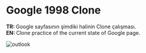 # Google 1998 Clone
<b>TR: </b>Google sayfasının şimdiki halinin Clone çalışması.<br>
<b>EN: </b>Clone practice of the current state of Google page.<br>

![outlook](https://user-images.githubusercontent.com/109991448/200235290-2760f8d1-ee07-4113-976f-0461e7035169.jpg)
